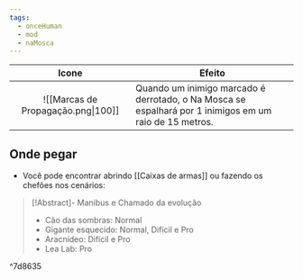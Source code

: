 ```yaml
---
tags:
  - onceHuman
  - mod
  - naMosca
---
```


|              Icone              | Efeito                                                       |
| :-----------------------------: | ------------------------------------------------------------ |
| ![[Marcas de Propagação.png\|100]] | Quando um inimigo marcado é derrotado, o Na Mosca se espalhará por 1 inimigos em um raio de 15 metros. |

## Onde pegar

- Você pode encontrar abrindo [[Caixas de armas]] ou fazendo os chefões nos cenários:

> [!Abstract]- Manibus e Chamado da evolução
> - Cão das sombras: Normal  
> - Gigante esquecido: Normal, Difícil e Pro  
> - Aracnídeo: Difícil e Pro  
> - Lea Lab: Pro

^7d8635


